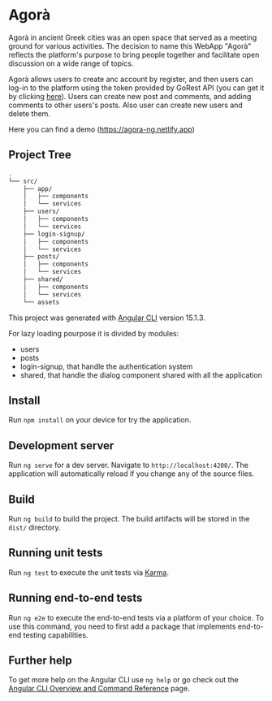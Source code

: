 # Agorà

Agorà in ancient Greek cities was an open space that served as a meeting ground for various activities. The decision to name this WebApp "Agorà" reflects the platform's purpose to bring people together and facilitate open discussion on a wide range of topics.

Agorà allows users to create anc account by register, and then users can log-in to the platform using the token provided by GoRest API (you can get it by clicking [here](https://gorest.co.in/my-account/access-tokens)).
Users can create new post and comments, and adding comments to other users's posts. Also user can create new users and delete them.

Here you can find a demo (https://agora-ng.netlify.app)
## Project Tree
```bash
.
└── src/
    ├── app/
    │   ├── components
    │   └── services
    ├── users/
    │   ├── components
    │   └── services
    ├── login-signup/
    │   ├── components
    │   └── services    
    ├── posts/
    │   ├── components
    │   └── services
    ├── shared/
    │   ├── components
    │   └── services
    └── assets
```

This project was generated with [Angular CLI](https://github.com/angular/angular-cli) version 15.1.3.

For lazy loading pourpose it is divided by modules:
- users
- posts
- login-signup, that handle the authentication system
- shared, that handle the dialog component shared with all the application

## Install
Run `npm install` on your device for try the application.

## Development server

Run `ng serve` for a dev server. Navigate to `http://localhost:4200/`. The application will automatically reload if you change any of the source files.

## Build

Run `ng build` to build the project. The build artifacts will be stored in the `dist/` directory.

## Running unit tests

Run `ng test` to execute the unit tests via [Karma](https://karma-runner.github.io).

## Running end-to-end tests

Run `ng e2e` to execute the end-to-end tests via a platform of your choice. To use this command, you need to first add a package that implements end-to-end testing capabilities.

## Further help

To get more help on the Angular CLI use `ng help` or go check out the [Angular CLI Overview and Command Reference](https://angular.io/cli) page.

